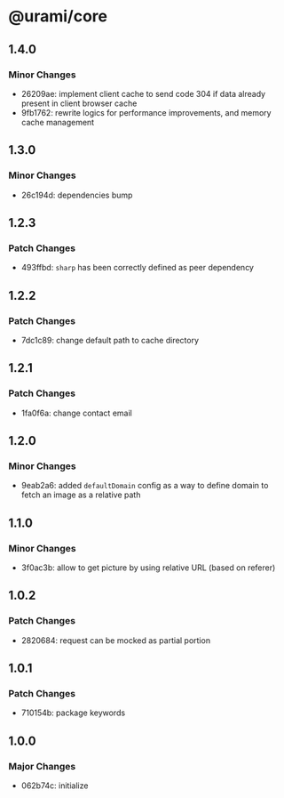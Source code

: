 # @urami/core

## 1.4.0

### Minor Changes

- 26209ae: implement client cache to send code 304 if data already present in client browser cache
- 9fb1762: rewrite logics for performance improvements, and memory cache management

## 1.3.0

### Minor Changes

- 26c194d: dependencies bump

## 1.2.3

### Patch Changes

- 493ffbd: `sharp` has been correctly defined as peer dependency

## 1.2.2

### Patch Changes

- 7dc1c89: change default path to cache directory

## 1.2.1

### Patch Changes

- 1fa0f6a: change contact email

## 1.2.0

### Minor Changes

- 9eab2a6: added `defaultDomain` config as a way to define domain to fetch an image as a relative path

## 1.1.0

### Minor Changes

- 3f0ac3b: allow to get picture by using relative URL (based on referer)

## 1.0.2

### Patch Changes

- 2820684: request can be mocked as partial portion

## 1.0.1

### Patch Changes

- 710154b: package keywords

## 1.0.0

### Major Changes

- 062b74c: initialize
